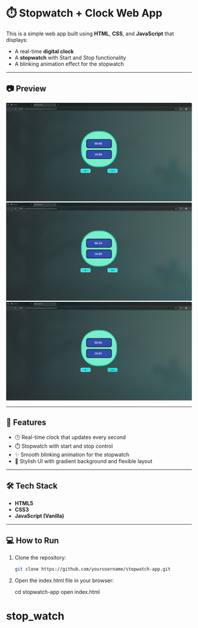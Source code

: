 # ⏱️ Stopwatch + Clock Web App

This is a simple web app built using **HTML**, **CSS**, and **JavaScript** that displays:

- A real-time **digital clock**
- A **stopwatch** with Start and Stop functionality
- A blinking animation effect for the stopwatch

---

## 📷 Preview

![Stopwatch App Screenshot](1.png)  
![Stopwatch App Screenshot](2.png)  
![Stopwatch App Screenshot](3.png)  

---

## 🚀 Features

- 🕒 Real-time clock that updates every second
- ⏱️ Stopwatch with start and stop control
- ✨ Smooth blinking animation for the stopwatch
- 🎨 Stylish UI with gradient background and flexible layout

---

## 🛠️ Tech Stack

- **HTML5**
- **CSS3**
- **JavaScript (Vanilla)**

---

## 💻 How to Run

1. Clone the repository:
   ```bash
   git clone https://github.com/yourusername/stopwatch-app.git
   
2. Open the index.html file in your browser:


    cd stopwatch-app
    open index.html
# stop_watch
